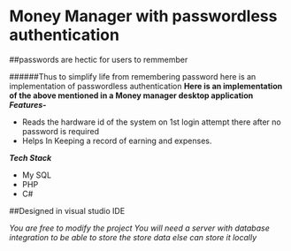 # Money Manager with passwordless authentication

##passwords are hectic for users to remmember

######Thus to simplify life from remembering password here is an implementation of passwordless authentication
**Here is an implementation of the above mentioned in a Money manager desktop application**
***Features-***
- Reads the hardware id of the system on 1st login attempt there after no password is required
- Helps In Keeping a record of earning and expenses.

***Tech Stack***
- My SQL
- PHP
- C#

##Designed in visual studio IDE

*You are free to modify the project*
*You will need a server with database integration to be able to store the store data*
*else can store it locally*
